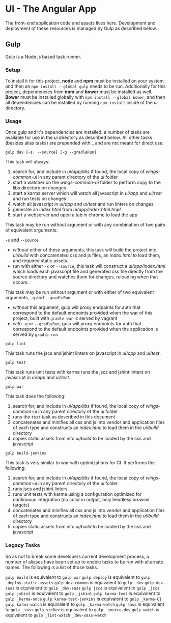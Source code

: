 # UI - The Angular App

The front-end application code and assets lives here. Development and deployment of these resources is managed by Gulp as described below.

## Gulp

Gulp is a Node.js based task runner. 

### Setup

To install it for this project, __node__ and __npm__ must be installed on your system, and then an `npm install --global gulp` needs to be run. Additionally for this project, dependencies from __npm__ and __bower__ must be installed as well. __Bower__ must be installed globally with `npm install --global bower`, and then all dependencies can be installed by running `npm install` inside of the _ui_ directory.

### Usage

Once gulp and it's dependencies are installed, a number of tasks are available for use in the _ui_ directory as described below. All other tasks (besides alias tasks) are prepended with **_** and are not meant for direct use.

`gulp dev [-s, --source] [-g --gradleRun]`
    
This task will always:

1. search for, and include in _ui/app/libs_ if found, the local copy of _wings-common-ui_ in any parent directory of the _ui_ folder
1. start a watcher on the _wings-common-ui_ folder to perform copy to the libs directory on changes
1. start a karma server which will watch all javascript in _ui/app_ and _ui/test_ and run tests on changes
1. watch all javascript in _ui/app_ and _ui/test_ and run linters on changes
1. generate an _index.html_ from _ui/app/index.html.tmpl_
1. start a webserver and open a tab in chrome to load the app

This task may be run without argument or with any combination of two pairs of equivalent arguments:

`-s` and `--source`

- *without* either of these arguments, this task will build the project into _ui/build_ with concatenated css and js files, an _index.html_ to load them, and required static assets.
- run with either `-s` or `--source`, this task will construct a _ui/app/index.html_ which loads each javascript file and generated css file directly from the source directory and watches them for changes, reloading when that occurs.

This task may be run without argument or with either of two equivalent arguments, `-g` and `--gradleRun`

- *without* this argument, gulp will proxy endpoints for auth that correspond to the default endpoints provided when the war of this project, built with `gradle war` is served by vagrant
- *with* `-g` or `--gradleRun`, gulp will proxy endpoints for auth that correspond to the default endpoints provided when the application is served by `gradle run`

`gulp lint`

This task runs the jscs and jshint linters on javascript in _ui/app_ and _ui/test_.

`gulp test`

This task runs unit tests with karma runs the jscs and jshint linters on javascript in _ui/app_ and _ui/test_.

`gulp war`

This task does the following:

1. search for, and include in _ui/app/libs_ if found, the local copy of _wings-common-ui_ in any parent directory of the _ui_ folder
1. runs the `test` task as described in this document
1. concatenates and minifies all css and js into vendor and application files of each type and constructs an _index.html_ to load them in the _ui/build_ directory
1. copies static assets from into _ui/build_ to be loaded by the css and javascript


`gulp build-jenkins`

This task is very similar to war with optimizations for CI. It performs the following:

1. search for, and include in _ui/app/libs_ if found, the local copy of _wings-common-ui_ in any parent directory of the _ui_ folder
1. runs jscs and jshint linters
1. runs unit tests with karma using a configuration optimized for continuous integration (no color in output, only headless browser targets)
1. concatenates and minifies all css and js into vendor and application files of each type and constructs an _index.html_ to load them in the _ui/build_ directory
1. copies static assets from into _ui/build_ to be loaded by the css and javascript



### Legacy Tasks

So as not to break some developers current development process, a number of aliases have been set up to enable tasks to be run with alternate names. The following is a list of those tasks.

`gulp build` is equivalent to `gulp war`
`gulp deploy` is equivalent to `gulp _deploy-static-assets`
`gulp dev-common` is equivalent to `gulp _dev`
`gulp dev-sass` is equivalent to `gulp _dev-sass`
`gulp jscs` is equivalent to `gulp _jscs`
`gulp jshint` is equivalent to `gulp _jshint`
`gulp karma-test` is equivalent to `gulp _karma-once`
`gulp karma-test-jenkins` is equivalent to `gulp _karma-CI`
`gulp karma-watch` is equivalent to `gulp _karma-watch`
`gulp sass` is equivalent to `gulp _sass`
`gulp srcDev` is equivalent to `gulp _source-dev`
`gulp watch` is equivalent to `gulp _lint-watch _dev-sass-watch`
